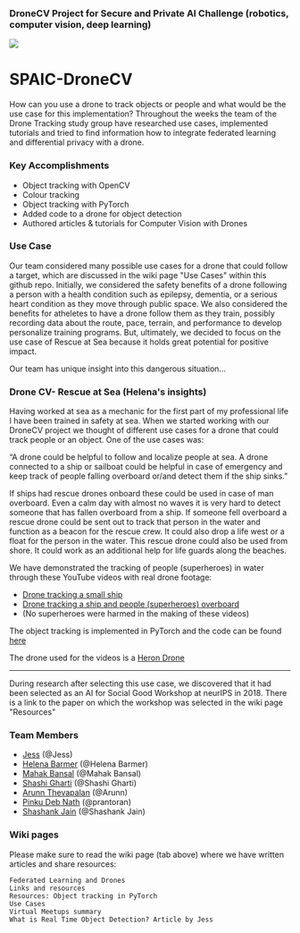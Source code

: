 ### DroneCV Project for Secure and Private AI Challenge (robotics, computer vision, deep learning)

![](https://github.com/jess-s/SPAIC-DroneCV/blob/master/images/drone.jpg)

# SPAIC-DroneCV
How can you use a drone to track objects or people and what would be the use case for this implementation?
Throughout the weeks the team of the Drone Tracking study group have researched use cases, implemented tutorials and tried to find information how to integrate federated learning and differential privacy with a drone.

### Key Accomplishments

* Object tracking with OpenCV
* Colour tracking
* Object tracking with PyTorch
* Added code to a drone for object detection
* Authored articles & tutorials for Computer Vision with Drones

### Use Case
Our team considered many possible use cases for a drone that could follow a target, which are discussed in the wiki page "Use Cases" within this github repo.  Initially, we considered the safety benefits of a drone following a person with a health condition such as epilepsy, dementia, or a serious heart condition as they move through public space.  We also considered the benefits for atheletes to have a drone follow them as they train, possibly recording data about the route, pace, terrain, and performance to develop personalize training programs.  But, ultimately, we decided to focus on the use case of Rescue at Sea because it holds great potential for positive impact.

Our team has unique insight into this dangerous situation... 

### Drone CV- Rescue at Sea (Helena's insights)

Having worked at sea as a mechanic for the first part of my professional life I have been trained in safety at sea. 
When we started working with our DroneCV project we thought of different use cases for a drone that could track people or an object. One of the use cases was:

“A drone could be helpful to follow and localize people at sea. A drone connected to a ship or sailboat could be helpful in case of emergency and keep track of people falling overboard or/and detect them if the ship sinks.”

If ships had rescue drones onboard these could be used in case of man overboard. Even a calm day with almost no waves it is very hard to detect someone that has fallen overboard from a ship. If someone fell overboard a rescue drone could be sent out to track that person in the water and function as a beacon for the rescue crew. It could also drop a life west or a float for the person in the water. 
This rescue drone could also be used from shore. It could work as an additional help for life guards along the beaches.

We have demonstrated the tracking of people (superheroes) in water through these YouTube videos with real drone footage:
- [Drone tracking a small ship](https://www.youtube.com/watch?v=jDfStGdL60I&feature=youtu.be)
- [Drone tracking a ship and people (superheroes) overboard](https://www.youtube.com/watch?v=TN6UGnpygcQ&feature=youtu.be)
- (No superheroes were harmed in the making of these videos)

The object tracking is implemented in PyTorch and the code can be found [here](https://github.com/jess-s/SPAIC-DroneCV/tree/master/PyTorch_Objecttracking)

The drone used for the videos is a [Heron Drone](https://www.kjell.com/se/produkter/hem-kontor-fritid/fritid/dronare-quadrocopter/dronare-med-kamera/heron-dronare-med-kamera-p51107?gclid=CjwKCAjw7uPqBRBlEiwAYDsr12AkBzrjregM2xXXO8sEZm3WuRMCH2uPEM7TDnVz154f1I0E8ZwcrRoCKwsQAvD_BwE&gclsrc=aw.ds)
***
During research after selecting this use case, we discovered that it had  been selected as an AI for Social Good Workshop at neurIPS in 2018.  There is a link to the paper on which the workshop was selected in the wiki page "Resources"

### Team Members
- [Jess](https://github.com/jess-s) (@Jess) 
- [Helena Barmer](https://github.com/helenabarmer) (@Helena Barmer) 
- [Mahak Bansal](https://github.com/mahakbansal) (@Mahak Bansal) 
- [Shashi Gharti](https://github.com/shashigharti) (@Shashi Gharti) 
- [Arunn Thevapalan](https://github.com/arunn-thevapalan) (@Arunn) 
- [Pinku Deb Nath](https://github.com/prantoran) (@prantoran) 
- [Shashank Jain](https://github.com/Shashankjain12) (@Shashank Jain) 


### Wiki pages

Please make sure to read the wiki page (tab above) where we have written articles and share resources:

    Federated Learning and Drones
    Links and resources
    Resources: Object tracking in PyTorch
    Use Cases
    Virtual Meetups summary
    What is Real Time Object Detection? Article by Jess
